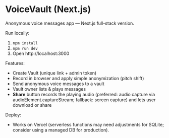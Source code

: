 # VoiceVault (Next.js)

Anonymous voice messages app — Next.js full-stack version.

Run locally:
1. `npm install`
2. `npm run dev`
3. Open http://localhost:3000

Features:
- Create Vault (unique link + admin token)
- Record in browser and apply simple anonymization (pitch shift)
- Send anonymous voice messages to a vault
- Vault owner lists & plays messages
- **Share** button records the playing audio (preferred: audio capture via audioElement.captureStream; fallback: screen capture) and lets user download or share

Deploy:
- Works on Vercel (serverless functions may need adjustments for SQLite; consider using a managed DB for production).
